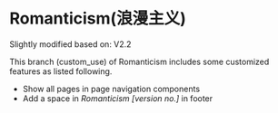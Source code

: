 # Romanticism(浪漫主义)

Slightly modified based on: V2.2

This branch (custom_use) of Romanticism includes some customized features as listed following.

- Show all pages in page navigation components
- Add a space in *Romanticism [version no.]* in footer